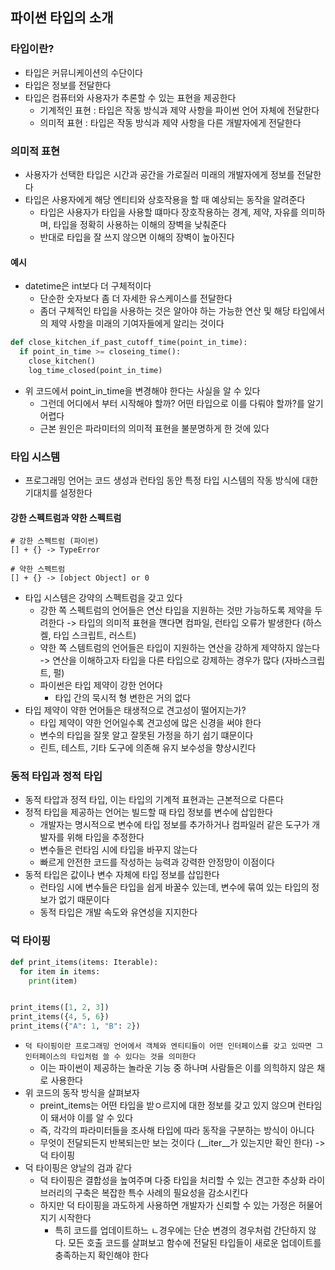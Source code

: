 ## 파이썬 타입의 소개

### 타입이란?

- 타입은 커뮤니케이션의 수단이다
- 타입은 정보를 전달한다
- 타입은 컴퓨터와 사용자가 추론할 수 있는 표현을 제공한다
  - 기계적인 표현 : 타입은 작동 방식과 제약 사항을 파이썬 언어 자체에 전달한다
  - 의미적 표현 : 타입은 작동 방식과 제약 사항을 다른 개발자에게 전달한다

### 의미적 표현

- 사용자가 선택한 타입은 시간과 공간을 가로질러 미래의 개발자에게 정보를 전달한다
- 타입은 사용자에게 해당 엔티티와 상호작용을 할 때 예상되는 동작을 알려준다
  - 타입은 사용자가 타입을 사용할 떄마다 장호작용하는 경계, 제약, 자유를 의미하며, 타입을 정확히 사용하는 이해의 장벽을 낮춰준다
  - 반대로 타입을 잘 쓰지 않으면 이해의 장벽이 높아진다

#### 예시

- datetime은 int보다 더 구체적이다
  - 단순한 숫자보다 좀 더 자세한 유스케이스를 전달한다
  - 좀더 구체적인 타입을 사용하는 것은 알아야 하는 가능한 연산 및 해당 타입에서의 제약 사항을 미래의 기여자들에게 알리는 것이다

```python
def close_kitchen_if_past_cutoff_time(point_in_time):
  if point_in_time >= closeing_time():
    close_kitchen()
    log_time_closed(point_in_time)
```

- 위 코드에서 point_in_time을 변경해야 한다는 사실을 알 수 있다
  - 그런데 어디에서 부터 시작해야 할까? 어떤 타입으로 이를 다뤄야 할까?를 알기 어렵다
  - 근본 원인은 파라미터의 의미적 표현을 불분명하게 한 것에 있다

### 타입 시스템

- 프로그래밍 언어는 코드 생성과 런타임 동안 특정 타입 시스템의 작동 방식에 대한 기대치를 설정한다

#### 강한 스펙트럼과 약한 스펙트럼

```
# 강한 스펙트럼 (파이썬)
[] + {} -> TypeError

# 약한 스펙트럼 
[] + {} -> [object Object] or 0
```

- 타입 시스템은 강약의 스펙트럼을 갖고 있다
  - 강한 쪽 스펙트럼의 언어들은 연산 타입을 지원하는 것만 가능하도록 제약을 두려한다 -> 타입의 의미적 표현을 꺤다면 컴파일, 런타입 오류가 발생한다 (하스켈, 타입 스크립트, 러스트)
  - 약한 쪽 스템트럼의 언어들은 타입이 지원하는 연산을 강하게 제약하지 않는다 -> 연산을 이해하고자 타입을 다른 타입으로 강제하는 경우가 많다 (자바스크립트, 펄)
  - 파이썬은 타입 제약이 강한 언어다
    - 타입 간의 묵시적 형 변한은 거의 없다
- 타입 제약이 약한 언어들은 태생적으로 견고성이 떨어지는가?
  - 타입 제약이 약한 언어일수록 견고성에 많은 신경을 써야 한다
  - 변수의 타입을 잘못 알고 잘못된 가정을 하기 쉽기 떄문이다
  - 린트, 테스트, 기타 도구에 의존해 유지 보수성을 향상시킨다

### 동적 타입과 정적 타입

- 동적 타압과 정적 타입, 이는 타입의 기계적 표현과는 근본적으로 다른다
- 정적 타입을 제공하는 언어는 빌드할 때 타입 정보를 변수에 삽입한다
  - 개발자는 명시적으로 변수에 타입 정보를 추가하거나 컴파일러 같은 도구가 개발자를 위해 타입을 추정한다
  - 변수들은 런타임 시에 타입을 바꾸지 않는다
  - 빠르게 안전한 코드를 작성하는 능력과 강력한 안정망이 이점이다
- 동적 타입은 값이나 변수 자체에 타입 정보를 삽입한다
  - 런타임 시에 변수들은 타입을 쉽게 바꿀수 있는데, 변수에 묶여 있는 타입의 정보가 없기 때문이다
  - 동적 타입은 개발 속도와 유연성을 지지한다

### 덕 타이핑

```python
def print_items(items: Iterable):
  for item in items:
    print(item)


print_items([1, 2, 3])
print_items({4, 5, 6})
print_items({"A": 1, "B": 2})
```

- `덕 타이핑이란 프로그래밍 언어에서 객체와 엔티티들이 어떤 인터페이스를 갖고 있따면 그 인터페이스의 타입처럼 쓸 수 있다는 것을 의미한다`
  - 이는 파이썬이 제공하는 놀라운 기능 중 하나며 사람들은 이를 의힉하지 않은 채로 사용한다
- 위 코드의 동작 방식을 살펴보자
  - preint_items는 어떤 타입을 받ㅇ르지에 대한 정보를 갖고 있지 않으며 런타임이 돼서야 이를 알 수 있다
  - 즉, 각각의 파라미터들을 조사해 타입에 따라 동작을 구분하는 방식이 아니다
  - 무엇이 전달되든지 반복되는만 보는 것이다 (__iter__가 있는지만 확인 한다) -> 덕 타이핑
- 덕 타이핑은 양날의 검과 같다
  - 덕 타이핑은 결합성을 높여주며 다중 타입을 처리할 수 있는 견고한 추상화 라이브러리의 구축은 복잡한 특수 사례의 필요성을 감소시킨다
  - 하지만 덕 타이핑을 과도하게 사용하면 개발자가 신뢰할 수 있는 가정은 허물어 지기 시작한다
    - 특히 코드를 업데이트하느 ㄴ경우에는 단순 변경의 경우처럼 간단하지 않다. 모든 호출 코드를 살펴보고 함수에 전달된 타입들이 새로운 업데이트를 충족하는지 확인해야 한다 







